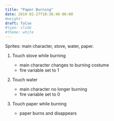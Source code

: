 ```yaml
---
title: "Paper Burning"
date: 2019-02-27T10:36:46-06:00
#weight: 
draft: false
#type: slide
#theme: white
---
```


Sprites: main character, stove, water, paper.

1. Touch stove while burning 

     * main character changes to burning costume
     * fire variable set to 1
     
2. Touch water 

     * main character no longer burning
     * fire variable set to 0
     
3. Touch paper while burning

    * paper burns and disappears
    
